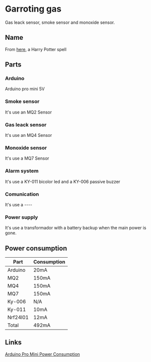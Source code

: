 # Garroting gas
Gas leack sensor, smoke sensor and monoxide sensor.

## Name
From [here](https://harrypotter.fandom.com/wiki/Garrotting_Gas), a Harry Potter spell

## Parts

### Arduino

Arduino pro mini 5V

### Smoke sensor

It's use an MQ2 Sensor

### Gas leack sensor

It's use an MQ4 Sensor

### Monoxide sensor

It's use a MQ7 Sensor

### Alarm system

It's use a KY-011 bicolor led and a KY-006 passive buzzer

### Comunication

It's use a ----

### Power supply

It's use a transformador with a battery backup when the main power is gone.

## Power consumption

| Part     | Consumption |
|----------|-------------|
| Arduino  |  20mA       |
| MQ2      | 150mA       |
| MQ4      | 150mA       |
| MQ7      | 150mA       |
| Ky-006   |  N/A        |
| Ky-011   |  10mA       |
| Nrf24l01 |  12mA       |
|  Total   |       492mA |


## Links

[Arduino Pro Mini Power Consumption](http://www.home-automation-community.com/arduino-low-power-how-to-run-atmega328p-for-a-year-on-coin-cell-battery/)